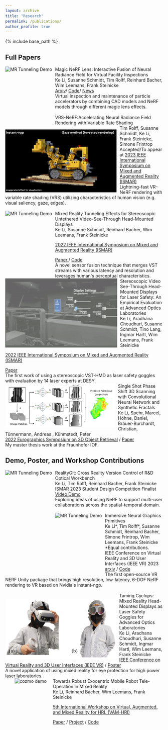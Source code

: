 ```yaml
---
layout: archive
title: "Research"
permalink: /publications/
author_profile: true
---
```


{% include base_path %}


## Full Papers


<link rel="stylesheet" href="../assets/css/publication_main.css">

<div class="publication">
  <img src="../images/magicNeRFLens.gif"
      alt="MR Tunneling Demo" 
      style="float: left; margin-right: 10px; height:200px;"/>
  
  <div class="title">Magic NeRF Lens: Interactive Fusion of Neural Radiance Field for Virtual Facility Inspections</div> 

  <div class="authors">
    <span class="author jw"><a>Ke Li</a></span>,
    <span class="author">Susanne Schmidt</span>,
    <span class="author">Tim Rolff</span>,
    <span class="author">Reinhard Bacher</span>,
    <span class="author">Wim Leemans</span>,
    <span class="author">Frank Steinicke</span>
  </div>

  <div>
    <span class="tag"><a href="https://arxiv.org/abs/2307.09860">Arxiv</a></span>/
    <span class="tag"><a href="https://github.com/uhhhci/immersive-ngp">Code</a></span>/
    <span class="tag"><a href="https://neuralradiancefields.io/magic-nerf-lens-marries-cad-files-and-nerfs-in-vr/">News </a></span>
  </div>

  <div>
      Virtual inspection and maintenance of particle accelerators by combining CAD models and NeRF models through different magic lens effects. 
  </div>

  <br>

</div>





<div class="publication">
  <img src="../images/VRSNeRF.gif"
      alt="MR Tunneling Demo" 
      style="float: left; margin-right: 10px; height:200px;"/>
  
  <div class="title">VRS-NeRF:Accelerating Neural Radiance Field Rendering with Variable Rate Shading</div> 

  <div class="authors">
    <span class="author">Tim Rolff</span>,
    <span class="author">Susanne Schmidt</span>,
    <span class="author jw"><a>Ke Li</a></span>,
    <span class="author">Frank Steinicke</span>,   
    <span class="author">Simone Frintrop</span>

  </div>
  <div>
    <span class="tag">Accepted/To appear at <a href="https://ismar23.org/">2023 IEEE International Symposium on Mixed and Augmented Reality (ISMAR)</a></span> 
  </div>

  <div>
      Lightning-fast VR-NeRF rendering with variable rate shading (VRS) utilizing characteristics of human vision (e.g. visual saliency,  gaze, edges).
  </div>

  <br>

</div>






<div class="publication">
  <img src="../images/MRTunneling_Demo.gif"
      alt="MR Tunneling Demo" 
      style="float: left; margin-right: 10px; height:200px;"/>

  <div class="title">Mixed Reality Tunneling Effects for Stereoscopic Untethered Video-See-Through Head-Mounted Displays </div> 

  <div class="authors">
    <span class="author jw"><a>Ke Li</a></span>,
    <span class="author">Susanne Schmidt</span>,
    <span class="author">Reinhard Bacher</span>,
    <span class="author">Wim Leemans</span>,
    <span class="author">Frank Steinicke</span>
  </div>
  
  <span class="venue"><a href="https://ismar2022.org/program-paper-presentations/">2022 IEEE International Symposium on Mixed and Augmented Reality (ISMAR)</a></span>
  <div>
    <span class="tag"><a href="https://ieeexplore.ieee.org/abstract/document/9995181/">Paper </a> </span> /
    <span class="tag"><a href="https://github.com/keli95566/MRTunnelingPico">Code</a></span>
  </div>

  <div>
      A novel sensor fusion technique that merges VST streams with various latency and resolution and leverages human's perceptual characteristics.
  </div>
</div>







<div class="publication">
  <img src="../images/laser-lab.gif"
      alt="MR Tunneling Demo" 
      style="float: left; margin-right: 10px; height:220px;"/>

  <div class="title">Stereoscopic Video See-Through Head-Mounted Displays for Laser Safety: An Empirical Evaluation at Advanced Optics Laboratories </div> 

  <div class="authors">
    <span class="author jw"><a>Ke Li</a></span>,
    <span class="author">Aradhana Choudhuri</span>,
    <span class="author">Susanne Schmidt</span>,
    <span class="author">Tino Lang</span>,
    <span class="author">Ingmar Hartl</span>,
    <span class="author">Wim Leemans</span>,
    <span class="author">Frank Steinicke</span>
  </div>

  <span class="venue"><a href="https://ismar2022.org/program-paper-presentations/">2022 IEEE International Symposium on Mixed and Augmented Reality (ISMAR)</a></span>
  <div>
    <span class="tag"><a href="https://ieeexplore.ieee.org/document/9995082">Paper</a></span>
  </div>

  <div>
      The first work of using a stereoscopic VST-HMD as laser safety goggles with evaluation by 14 laser experts at DESY. 
  </div>
</div>




  <div class="publication" stlye="padding-top:20px;">
  <div class="offset-1">
  <img src="../images/single-shot.png"
      alt="MR Tunneling Demo" 
      style="float: left; margin-right: 10px; height:140px;"/>

  <div class="title">Single Shot Phase Shift 3D Scanning with Convolutional Neural Network and Synthetic Fractals</div> 

  <div class="authors">
    <span class="author jw"><a>Ke Li</a></span>,
    <span class="author">Spehr, Marcel</span>,
    <span class="author">Höhne, Daniel</span>,
    <span class="author">Bräuer-Burchardt, Christian</span>,
    <span class="author">Tünnermann, Andreas </span>,
    <span class="author">Kühmstedt, Peter</span>
  </div>
    <span class="venue"><a href="https://diglib.eg.org/handle/10.2312/3dor20221179"> 2022 Eurographics Symposium on 3D Object Retrieval</a> / 
    <span class="tag"><a href="https://diglib.eg.org/handle/10.2312/3dor20221179">Paper</a></span>
    </span>
    <div>
        My master thesis work at the Fraunhofer IOF. 
    </div>

  </div>
  </div>





## Demo, Poster, and Workshop Contributions

<div class="publication">
  <img src="../images/realityGit.gif"
      alt="MR Tunneling Demo" 
      style="float: left; margin-right: 10px; height:225px;"/>
  
  <div class="title">RealityGit: Cross Reality Version Control of R&D Optical Workbench</div> 

  <div class="authors">
    <span class="author jw"><a>Ke Li</a></span>,
    <span class="author">Tim Rolff</span>,
    <span class="author">Reinhard Bacher</span>,
    <span class="author">Frank Steinicke</span>
  </div>

  <div></div>

  <div>
    <span class="tag">ISMAR 2023 Student Design Competition Finalist</span>
  </div>
  
  <div>
      <span class="tag"><a href=" https://youtu.be/JtIMI3W0naw">Video Demo</a></span> 
  </div>

  <div>
      Exploring ideas of using NeRF to support multi-user collaborations across the spatial-temporal domain. 
  </div>

  <br>

</div>






<div class="publication">
  <img src="../images/stereo-nerf-demo.gif"
      alt="MR Tunneling Demo" 
      style="float: left; margin-right: 10px; height:200px;"/>
  
  <div class="title">Immersive Neural Graphics Primitives </div> 

  <div class="authors">
    <span class="author jw"><a>Ke Li*</a></span>,
    <span class="author">Tim Rolff*</span>,
    <span class="author">Susanne Schmidt</span>,
    <span class="author">Reinhard Bacher</span>,
    <span class="author">Simone Frintrop</span>,
    <span class="author">Wim Leemans</span>,
    <span class="author">Frank Steinicke</span>
  </div>
  <div>
      *Equal contributions.
  </div>
  <div>
       <span class="venue">IEEE Conference on Virtual Reality and 3D User Interfaces (IEEE VR) 2023</span>
  </div>

  <div>
    <span class="tag"><a href="https://arxiv.org/pdf/2211.13494.pdf">arxiv</a></span> /
    <span class="tag"><a href="https://github.com/uhhhci/immersive-ngp">Code</a></span>
  </div>

  <div>
      The first open-source VR NERF Unity package that brings high resolution, low-latency, 6-DOF NeRF rendering to VR based on Nvidia's instant-ngp.
  </div>

  <br>

</div>





  <div class="publication" >
  <img src="../images/taming-cyclops.png"
      alt="MR Tunneling Demo" 
      style="float: left; margin-right: 10px; height:190px; margin-top:20px"/>

  <div class="title">Taming Cyclops: Mixed Reality Head-Mounted Displays as Laser Safety Goggles for Advanced Optics Laboratories </div> 

  <div class="authors">
    <span class="author jw"><a>Ke Li</a></span>,
    <span class="author">Aradhana Choudhuri</span>,
    <span class="author">Susanne Schmidt</span>,
    <span class="author">Ingmar Hartl</span>,
    <span class="author">Wim Leemans</span>,
    <span class="author">Frank Steinicke</span>
  </div>
    <span class="venue"><a href="https://ieeexplore.ieee.org/document/9757385/">IEEE Conference on Virtual Reality and 3D User Interfaces (IEEE VR)</a> / 
    <span class="tag"><a href="https://ieeexplore.ieee.org/document/9757385/">Poster</a></span>
    </span>
    <div>
        A novel application of using mixed reality for eye protection for high power laser laboratories.
    </div>
  </div>





<div class="publication" stlye="padding-top:30px;">
<div class="offset-2">
  <img src="../images/cozmo_robot_demo.gif"
      alt="cozmo demo " 
      style="float: left; margin-left:30px; margin-right: 20px; height:220px;"/>

  <div class="title">Towards Robust Exocentric Mobile Robot Tele-Operation in Mixed Reality</div> 

  <div class="authors">
    <span class="author jw"><a>Ke Li</a></span>,
    <span class="author">Reinhard Bacher</span>,
    <span class="author">Wim Leemans</span>,
    <span class="author">Frank Steinicke</span>
  </div>
  
  <span class="venue"><a href="https://vam-hri.github.io/">5th International Workshop on Virtual, Augmented, and Mixed Reality for HRI. (VAM-HRI) </a></span>
  <div>
    <span class="tag"><a href="https://openreview.net/pdf?id=HYIes841hJc">Paper</a></span> /
    <span class="tag"><a href="https://www.inf.uni-hamburg.de/en/inst/ab/hci/projects/mrrobotics.html">Project</a></span> /
    <span class="tag"><a href="https://github.com/keli95566/VAMCozmo">Code</a></span> 
  </div>
</div>
</div>

